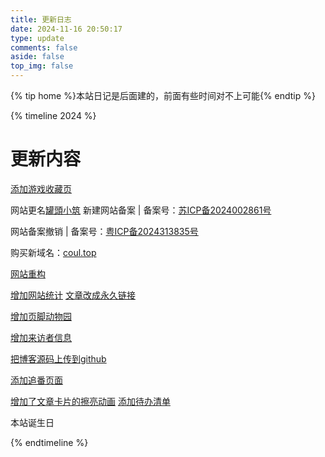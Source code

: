 ```yaml
---
title: 更新日志
date: 2024-11-16 20:50:17
type: update
comments: false
aside: false
top_img: false
---
```


{% tip home %}本站日记是后面建的，前面有些时间对不上可能{% endtip %}

{% timeline 2024 %}
# <!-- timeline 10-15 -->
# 更新内容
<!-- endtimeline -->
<!-- timeline 11-21 -->
[添加游戏收藏页](https://blog.667408.xyz/posts/a4d0465e)
<!-- endtimeline -->
<!-- timeline 11-20 -->
网站更名[罐頭小筑](https://blog.coul.top) 
新建网站备案 | 备案号：[苏ICP备2024002861号](https://beian.miit.gov.cn/)
<!-- endtimeline -->
<!-- timeline 11-16 -->
网站备案撤销 | 备案号：[粤ICP备2024313835号](https://beian.miit.gov.cn/)
<!-- endtimeline -->
<!-- timeline 11-15 -->
购买新域名：[coul.top](http://45.116.77.184:40061/i/2024/11/21/p6yv7t.webp)
<!-- endtimeline -->
<!-- timeline 11-21 -->
[网站重构](https://blog.coul.top)
<!-- endtimeline -->
<!-- timeline 11-12 -->
[增加网站统计](https://blog.667408.xyz/posts/263c605d)
[文章改成永久链接](https://blog.667408.xyz/posts/614e46f9)
<!-- endtimeline -->
<!-- timeline 10-20 -->
[增加页脚动物园](https://blog.667408.xyz/posts/15b5a328)
<!-- endtimeline -->
<!-- timeline 10-19 -->
[增加来访者信息](https://blog.667408.xyz/posts/2370fd62)
<!-- endtimeline -->
<!-- timeline 10-18 -->
[把博客源码上传到github](https://blog.667408.xyz/posts/c6ad5cda)
<!-- endtimeline -->
<!-- timeline 10-17 -->
[添加追番页面](https://blog.667408.xyz/posts/e3ca322b)
<!-- endtimeline -->
<!-- timeline 10-16 -->
[增加了文章卡片的擦亮动画](https://blog.667408.xyz/posts/7208a5f5)
[添加待办清单](https://blog.667408.xyz/posts/b47abf66)
<!-- endtimeline -->
<!-- timeline 10-15 -->
本站诞生日
<!-- endtimeline -->

{% endtimeline %}
